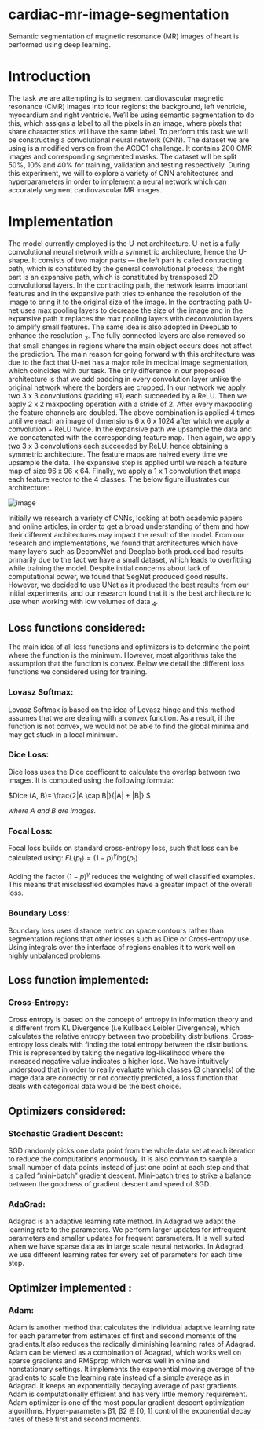 # cardiac-mr-image-segmentation
Semantic segmentation of magnetic resonance (MR) images of heart is performed using deep learning.


# Introduction
The task we are attempting is to segment cardiovascular magnetic resonance (CMR) images into four regions: the background, left ventricle, myocardium and right ventricle. We’ll be using semantic segmentation to do this, which assigns a label to all the pixels in an image, where pixels that share characteristics will have the same label. To perform this task we will be constructing a convolutional neural network (CNN). The dataset we are using is a modified version from the ACDC1 challenge. It contains 200 CMR images and corresponding segmented masks. The dataset will be split 50%, 10% and 40% for training, validation and testing respectively. During this experiment, we will to explore a variety of CNN architectures and hyperparameters in order to implement a neural network which can accurately segment cardiovascular MR images.

# Implementation
The model currently employed is the U-net architecture. U-net is a fully convolutional neural network with a symmetric architecture, hence the U-shape. It consists of two major parts — the left part is called contracting path, which is constituted by the general convolutional process; the right part is an expansive path, which is constituted by transposed 2D convolutional layers. In the contracting path, the network learns important features and in the expansive path tries to enhance the resolution of the image to bring it to the original size of the image. In the contracting path U-net uses max pooling layers to decrease the size of the image and in the expansive path it replaces the max pooling layers with deconvolution layers to amplify small features. The same idea is also adopted in DeepLab to enhance the resolution <sub>3</sub>. The fully connected layers are also removed so that small changes in regions where the main object occurs does not affect the prediction.
The main reason for going forward with this architecture was due to the fact that U-net has a major role in medical image segmentation, which coincides with our task. The only difference in our proposed architecture is that we add padding in every convolution layer unlike the original network where the borders are cropped.
In our network we apply two 3 x 3 convolutions (padding =1) each succeeded by a ReLU. Then we apply 2 x 2 maxpooling operation with a stride of 2. After every maxpooling the feature channels are doubled. The above combination is applied 4 times until we reach an image of dimensions 6 x 6 x 1024 after which we apply a convolution + ReLU twice. In the expansive path we upsample the data and we concatenated with the corresponding feature map. Then again, we apply two 3 x 3 convolutions each succeeded by ReLU, hence obtaining a symmetric architecture. The feature maps are halved every time we upsample the data. The expansive step is applied until we reach a feature map of size 96 x 96 x 64. Finally, we apply a 1 x 1 convolution that maps each feature vector to the 4 classes. The below figure illustrates our architecture:

![image](https://user-images.githubusercontent.com/10370198/193909590-bb2c2754-57e3-427e-8e10-6402c795a314.png)


Initially we research a variety of CNNs, looking at both academic papers and online articles, in order to get a broad understanding of them and how their different architectures may impact the result of the model. From our research and implementations, we found that architectures which have many layers such as DeconvNet and Deeplab both produced bad results primarily due to the fact we have a small dataset, which leads to overfitting while training the model. Despite initial concerns about lack of computational power, we found that SegNet produced good results. However, we decided to use UNet as it produced the best results from our initial experiments, and our research found that it is the best architecture to use when working with low volumes of data <sub>4</sub>.

## Loss functions considered:
The main idea of all loss functions and optimizers is to determine the point where the function is the minimum. However, most algorithms take the assumption that the function is convex. Below we detail the different loss functions we considered using for training. 
### Lovasz Softmax:
Lovasz Softmax is based on the idea of Lovasz hinge and this method assumes that we are dealing with a convex function. As a result, if the function is not convex, we would not be able to find the global minima and may get stuck in a local minimum.

### Dice Loss:
Dice loss uses the Dice coefficent to calculate the overlap between two images. It is computed using the following formula:

$Dice (A, B)= \frac{2|A \cap B|}{|A| + |B|} $

*where A and B are images.*
### Focal Loss:
Focal loss builds on standard cross-entropy loss, such that loss can be calculated using:
$FL(p$<sub>t</sub>$)=(1-p)$<sup>$γ$</sup>$log(p$<sub>t</sub>$)$

Adding the factor $(1-p)$<sup>$γ$</sup> reduces the weighting of well classified examples. This means that misclassfied examples have a greater impact of the overall loss.

### Boundary Loss:
Boundary loss uses distance metric on space contours rather than segmentation regions that other losses such as Dice or Cross-entropy use. Using integrals over the interface of regions enables it to work well on highly unbalanced problems.

## Loss function implemented:
### Cross-Entropy:
Cross entropy is based on the concept of entropy in information theory and is different from KL Divergence (i.e Kullback Leibler Divergence), which calculates the relative entropy between two probability distributions. Cross-entropy loss deals with finding the total entropy between the distributions. This is represented by taking the negative log-likelihood where the increased negative value indicates a higher loss. We have intuitively understood that in order to really evaluate which classes (3 channels) of the image data are correctly or not correctly predicted, a loss function that deals with categorical data would be the best choice. 

## Optimizers considered: 

### Stochastic Gradient Descent:
SGD randomly picks one data point from the whole data set at each iteration to reduce the computations enormously.
It is also common to sample a small number of data points instead of just one point at each step and that is called “mini-batch” gradient descent. Mini-batch tries to strike a balance between the goodness of gradient descent and speed of SGD.

### AdaGrad:
Adagrad is an adaptive learning rate method. In Adagrad we adapt the learning rate to the parameters. We perform larger updates for infrequent parameters and smaller updates for frequent parameters. It is well suited when we have sparse data as in large scale neural networks. In Adagrad, we use different learning rates for every set of parameters for each time step.

## Optimizer implemented : 
### Adam:
Adam is another method that calculates the individual adaptive learning rate for each parameter from estimates of first and second moments of the gradients.It also reduces the radically diminishing learning rates of Adagrad. Adam can be viewed as a combination of Adagrad, which works well on sparse gradients and RMSprop which works well in online and nonstationary settings. It implements the exponential moving average of the gradients to scale the learning rate instead of a simple average as in Adagrad. It keeps an exponentially decaying average of past gradients. Adam is computationally efficient and has very little memory requirement. Adam optimizer is one of the most popular gradient descent optimization algorithms.
Hyper-parameters β1, β2 ∈ [0, 1] control the exponential decay rates of these first and second moments.




